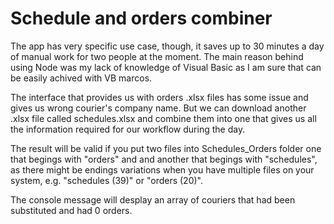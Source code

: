 #  Schedule and orders combiner

The app has very specific use case, though, it saves up to 30 minutes a day of manual work for two people at the moment. The main reason behind using Node was my lack of knowledge of Visual Basic as I am sure that can be easily achived with VB marcos.

The interface that provides us with orders .xlsx files has some issue and gives us wrong courier's company name. But we can download another .xlsx file called schedules.xlsx and combine them into one that gives us all the information required for our workflow during the day.

The result will be valid if you put two files into Schedules_Orders folder one that begings with "orders" and and another that begings with "schedules", as there might be endings variations when you have multiple files on your system, e.g. "schedules (39)" or "orders (20)".

The console message will desplay an array of couriers that had been substituted and had 0 orders.

